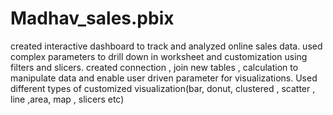 # Madhav_sales.pbix
created interactive dashboard to track and analyzed online sales data.
used complex parameters to drill down in worksheet and customization using filters and slicers.
created connection , join new tables , calculation to manipulate data and enable user driven parameter for visualizations.
Used different types of customized visualization(bar, donut, clustered , scatter , line ,area, map , slicers etc)
